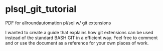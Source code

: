# plsql_git_tutorial
PDF for allroundautomation pl/sql w/ git extensions

I wanted to create a guide that explains how git extensions can be used instead of the standard BASH GIT in a efficient way. 
Feel free to comment and or use the document as a reference for your own places of work.
